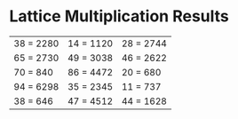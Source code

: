 # Lattice Multiplication Results

|   |   |   |
|---|---|---|
| 38 = 2280 | 14 = 1120 | 28 = 2744 |
| 65 = 2730 | 49 = 3038 | 46 = 2622 |
| 70 = 840 | 86 = 4472 | 20 = 680 |
| 94 = 6298 | 35 = 2345 | 11 = 737 |
| 38 = 646 | 47 = 4512 | 44 = 1628 |
